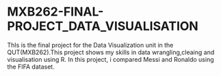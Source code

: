 # MXB262-FINAL-PROJECT_DATA_VISUALISATION

ThIs is the final project for the Data Visualization unit in the QUT(MXB262).This project shows my skills in data wrangling,cleaing and visualisation using R. In this project, i compared Messi and Ronaldo using the FIFA dataset.
